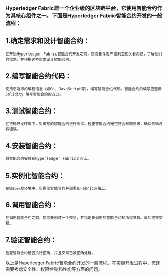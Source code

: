 ### Hyperledger Fabric是一个企业级的区块链平台，它使用智能合约作为其核心组件之一。下面是Hyperledger Fabric智能合约开发的一般流程：

## 1.确定需求和设计智能合约：
    在开始Hyperledger Fabric智能合约开发之前，您需要与客户或利益相关者沟通，了解他们的需求，并根据这些需求设计智能合约。

## 2.编写智能合约代码：
    使用您选择的编程语言（如Go、JavaScript等），编写智能合约代码。智能合约的编写应遵循Solidity 编写智能合约的方式。

## 3.测试智能合约：
    在链码开发环境中，对编写的智能合约进行测试。检查智能合约是否符合预期要求，确保代码没有错误。

## 4.安装智能合约：
    将智能合约安装到Hyperledger Fabric节点上。

## 5.实例化智能合约：
    在链码开发环境中，实例化智能合约并部署到Fabric网络上。

## 6.调用智能合约：
    在调用智能合约之前，您需要创建一个交易，并指定要调用的智能合约和所需参数。最后提交交易。

## 7.验证智能合约：
    检查智能合约是否执行正确，并且交易已被正确处理。

以上是Hyperledger Fabric智能合约开发的一般流程。在实际开发过程中，您还需要考虑安全性、权限控制和性能等方面的问题。